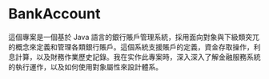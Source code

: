 # BankAccount
這個專案是一個基於 Java 語言的銀行賬戶管理系統，採用面向對象與下級類突兀的概念來定義和管理各類銀行賬戶。這個系統支援賬戶的定義，資金存取操作，利息計算，以及財務作業歷史記錄。我在实作此專案時，深入深入了解金融服務系統的執行運作，以及如何使用對象屬性來設計體系。

